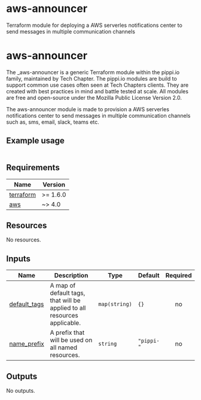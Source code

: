 # aws-announcer
Terraform module for deploying a AWS serverles notifications center to send messages in multiple communication channels

# aws-announcer
The _aws-announcer is a generic Terraform module within the pippi.io family, maintained by Tech Chapter. The pippi.io modules are build to support common use cases often seen at Tech Chapters clients. They are created with best practices in mind and battle tested at scale. All modules are free and open-source under the Mozilla Public License Version 2.0.

The aws-announcer module is made to provision a AWS serverles notifications center to send messages in multiple communication channels such as, sms, email, slack, teams etc.

## Example usage
```hcl

```

<!-- BEGIN_TF_DOCS -->
## Requirements

| Name | Version |
|------|---------|
| <a name="requirement_terraform"></a> [terraform](#requirement\_terraform) | >= 1.6.0 |
| <a name="requirement_aws"></a> [aws](#requirement\_aws) | ~> 4.0 |

## Resources

No resources.

## Inputs

| Name | Description | Type | Default | Required |
|------|-------------|------|---------|:--------:|
| <a name="input_default_tags"></a> [default\_tags](#input\_default\_tags) | A map of default tags, that will be applied to all resources applicable. | `map(string)` | `{}` | no |
| <a name="input_name_prefix"></a> [name\_prefix](#input\_name\_prefix) | A prefix that will be used on all named resources. | `string` | `"pippi-"` | no |

## Outputs

No outputs.
<!-- END_TF_DOCS -->
